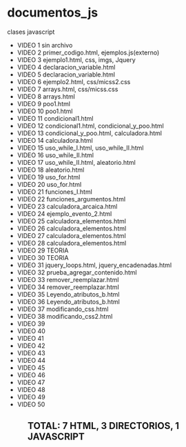 # documentos_js
clases javascript
<ul>
<li>VIDEO 1 sin archivo</li>
<li>VIDEO 2 primer_codigo.html, ejemplos.js(externo)</li>
<li>VIDEO 3 ejemplo1.html, css, imgs, Jquery</li>
<li>VIDEO 4 declaracion_variable.html</li>
<li>VIDEO 5 declaracion_variable.html</li>
<li>VIDEO 6 ejemplo2.html, css/micss2.css</li>
<li>VIDEO 7 arrays.html, css/micss.css</li>
<li>VIDEO 8 arrays.html</li>
<li>VIDEO 9 poo1.html</li>
<li>VIDEO 10 poo1.html</li>
<li>VIDEO 11 condicional1.html</li>
<li>VIDEO 12 condicional1.html, condicional_y_poo.html</li>
<li>VIDEO 13 condicional_y_poo.html, calculadora.html</li>
<li>VIDEO 14 calculadora.html</li>
<li>VIDEO 15 uso_while_I.html, uso_while_II.html</li>
<li>VIDEO 16 uso_while_II.html</li>
<li>VIDEO 17 uso_while_II.html, aleatorio.html</li> 
<li>VIDEO 18 aleatorio.html</li> 
<li>VIDEO 19 uso_for.html</li>
<li>VIDEO 20 uso_for.html</li>
<li>VIDEO 21 funciones_I.html</li>
<li>VIDEO 22 funciones_argumentos.html</li>
<li>VIDEO 23 calculadora_arcaica.html</li>
<li>VIDEO 24 ejemplo_evento_2.html</li>
<li>VIDEO 25 calculadora_elementos.html</li>
<li>VIDEO 26 calculadora_elementos.html</li>
<li>VIDEO 27 calculadora_elementos.html</li>
<li>VIDEO 28 calculadora_elementos.html</li>
<li>VIDEO 29 TEORIA</li>
<li>VIDEO 30 TEORIA</li>
<li>VIDEO 31 jquery_loops.html, jquery_encadenadas.html</li>
<li>VIDEO 32 prueba_agregar_contenido.html</li>
<li>VIDEO 33 remover_reemplazar.html</li>
<li>VIDEO 34 remover_reemplazar.html</li>
<li>VIDEO 35 Leyendo_atributos_b.html</li>
<li>VIDEO 36 Leyendo_atributos_b.html</li>
<li>VIDEO 37 modificando_css.html</li>
<li>VIDEO 38 modificando_css2.html</li>
<li>VIDEO 39</li>
<li>VIDEO 40</li>
<li>VIDEO 41</li>
<li>VIDEO 42</li>
<li>VIDEO 43</li>
<li>VIDEO 44</li>
<li>VIDEO 45</li>
<li>VIDEO 46</li>
<li>VIDEO 47</li>
<li>VIDEO 48</li>
<li>VIDEO 49</li>
<li>VIDEO 50</li>
<ul>
<h2>TOTAL: 7 HTML, 3 DIRECTORIOS, 1 JAVASCRIPT</h2>  
